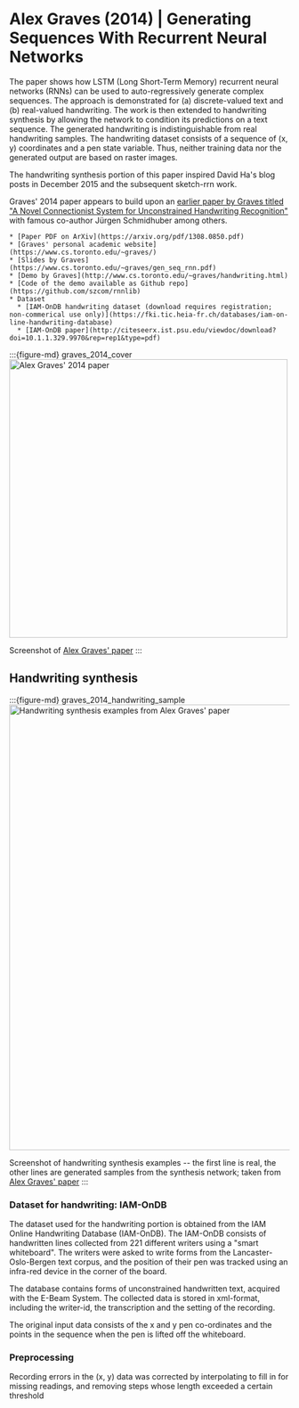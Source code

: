 # Alex Graves (2014) | Generating Sequences With Recurrent Neural Networks


The paper shows how LSTM (Long Short-Term Memory) recurrent neural networks (RNNs) can be used to auto-regressively generate complex sequences. The approach is demonstrated for (a) discrete-valued text and (b) real-valued handwriting. The work is then extended to handwriting synthesis by allowing the network to condition its predictions on a text sequence. The generated handwriting is indistinguishable from real handwriting samples. The handwriting dataset consists of a sequence of (x, y) coordinates and a pen state variable. Thus, neither training data nor the generated output are based on raster images.


The handwriting synthesis portion of this paper inspired David Ha's blog posts in December 2015 and the subsequent sketch-rrn work.

Graves' 2014 paper appears to build upon an [earlier paper by Graves titled "A Novel Connectionist System for Unconstrained Handwriting Recognition"](https://people.idsia.ch//~juergen/tpami_2008.pdf) with famous co-author Jürgen Schmidhuber among others.


```{admonition} Available resources at a glance
* [Paper PDF on ArXiv](https://arxiv.org/pdf/1308.0850.pdf)
* [Graves' personal academic website](https://www.cs.toronto.edu/~graves/)
* [Slides by Graves](https://www.cs.toronto.edu/~graves/gen_seq_rnn.pdf)
* [Demo by Graves](http://www.cs.toronto.edu/~graves/handwriting.html)
* [Code of the demo available as Github repo](https://github.com/szcom/rnnlib)
* Dataset
  * [IAM-OnDB handwriting dataset (download requires registration; non-commerical use only)](https://fki.tic.heia-fr.ch/databases/iam-on-line-handwriting-database)
  * [IAM-OnDB paper](http://citeseerx.ist.psu.edu/viewdoc/download?doi=10.1.1.329.9970&rep=rep1&type=pdf)
```


:::{figure-md} graves_2014_cover
<img src="graves_2014_cover.png" alt="Alex Graves' 2014 paper" width="500px">

Screenshot of [Alex Graves' paper](https://arxiv.org/pdf/1308.0850.pdf)
:::


## Handwriting synthesis

:::{figure-md} graves_2014_handwriting_sample
<img src="graves_2014_handwriting_sample.png" alt="Handwriting synthesis examples from Alex Graves' paper" width="800px">

Screenshot of handwriting synthesis examples -- the first line is real, the other lines are generated samples from the synthesis network; taken from [Alex Graves' paper](https://arxiv.org/pdf/1308.0850.pdf)
:::


### Dataset for handwriting: IAM-OnDB

The dataset used for the handwriting portion is obtained from the IAM Online Handwriting Database (IAM-OnDB). The IAM-OnDB consists of handwritten lines collected from 221 different writers using a "smart whiteboard". The writers were asked to write forms from the Lancaster-Oslo-Bergen text corpus, and the position of their pen was tracked using an infra-red device in the corner of the board.

The database contains forms of unconstrained handwritten text, acquired with the E-Beam System. The collected data is stored in xml-format, including the writer-id, the transcription and the setting of the recording.

The original input data consists of the x and y pen co-ordinates and the points in the sequence when the pen is lifted off the whiteboard.

### Preprocessing

Recording errors in the (x, y) data was corrected by interpolating to fill in for missing readings, and removing steps whose length exceeded a certain threshold
